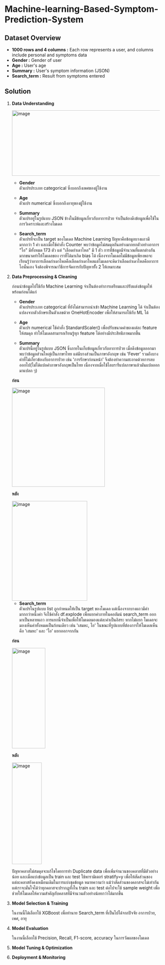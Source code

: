 # Machine-learning-Based-Symptom-Prediction-System

## Dataset Overview
- **1000 rows and 4 columns :** Each row represents a user, and columns include personal and symptoms data
- **Gender :** Gender of user
- **Age :** User's age
- **Summary :** User's symptom information (JSON)
- **Search_term :** Result from symptoms entered

## Solution

1. **Data Understanding**

   
   <img width="1525" height="212" alt="image" src="https://github.com/user-attachments/assets/c5ce1c89-d227-4aee-abb5-c359bc060573" />

   - **Gender**  
  ตัวแปรประเภท categorical ซึ่งบอกถึงเพศของผู้ใช้งาน

   - **Age**  
  ตัวแปร numerical ซึ่งบอกถึงอายุของผู้ใช้งาน

   - **Summary**  
  ตัวแปรอยู่ในรูปแบบ JSON ข้างในมีข้อมูลเกี่ยวกับอาการป่วย จำเป็นต้องดึงข้อมูลเพื่อใช้ในการวิเคราะห์และสร้างโมเดล

   - **Search_term**  
  ตัวแปรที่จะเป็น target ของโมเดล Machine Learning ปัญหาคือข้อมูลบางแถวมีมากกว่า 1 ค่า และเมื่อใช้คำสั่ง Counter พบว่าข้อมูลไม่สมดุลกันอย่างมากยกตัวอย่างอาการ "ไอ" มีทั้งหมด 173 ตัว แต่ "เลือดกำเดาไหล" มี 1 ตัว การที่ข้อมูลมีจำนวณที่แตกต่างกันมากขนาดทำให้โมเดลของ   เราที่ได้มาเกิด bias ได้ เนื่องจากโมเดลไม่มีข้อมูลเพียงพอจะเรียนรู้ว่าอาการเลือดกำเดาไหลคือเลือดกำเดาไหลแต่โมเดลจะคิดว่าเลือดกำเดาไหลคืออาการไอนั้นเอง จึงต้องพิจารณาวิธีการจัดการกับปัญหาทัั้ง 2 ให้เหมาะสม



   
2. **Data Preprocessing & Cleaning**

   ก่อนนำข้อมูลไปใช้กับ Machine Learning จำเป็นต้องทำการเตรียมและปรับแต่งข้อมูลให้พร้อมก่อนได้แก่

   - **Gender**  
   ตัวแปรประเภท categorical ที่ยังไม่สามารถนำเข้า Machine Learning ได้ จำเป็นต้องแปลงจากตัวอักษรเป็นตัวเลขด้วย OneHotEncoder เพื่อให้สามารถใช้กับ ML ได้

   - **Age**  
  ตัวแปร numerical ใช้คำสั่ง StandardScaler() เพื่อปรับขนาดค่าของแต่ละ feature ให้สมดุล ทำให้โมเดลสามารถเรียนรู้ทุก feature ได้อย่างมีประสิทธิภาพมากขึ้น

   - **Summary**  
  ตัวแปรนี้อยู่ในรูปแบบ JSON ซึ่งภายในเก็บข้อมูลเกี่ยวกับอาการป่วย เมื่อดึงข้อมูลออกมา พบว่าข้อมูลส่วนใหญ่เป็นภาษาไทย แต่มีบางส่วนเป็นภาษาอังกฤษ เช่น 'Fever' รวมถึงบางคำที่ไม่เกี่ยวข้องกับอาการป่วย เช่น 'การรักษาก่อนหน้า' จึงต้องทำความสะอาดด้วยการลบออกไป(ไม่ได้แปลคำภาษาอังกฤษเป็นไทย เนื่องจากเมื่อใช้ไลบรารีแปลภาษาแล้วมันแปลออกมาแปลก ๆ)

   **ก่อน**

   <img width="301" height="321" alt="image" src="https://github.com/user-attachments/assets/ec25fe74-dedd-4acf-84cf-90534b28bae2" />
   
   **หลัง**

   <img width="244" height="323" alt="image" src="https://github.com/user-attachments/assets/4d2bc65c-b44b-4b75-b139-5d38bfc4bce8" />

   - **Search_term**  
  ตัวแปรในรูปแบบ list ถูกกำหนดให้เป็น target ของโมเดล แต่เนื่องจากบางแถวมีค่ามากกว่าหนึ่งค่า จึงใช้คำสั่ง df.explode เพื่อแยกค่าภายในคอลัมน์ search_term ออกมาเป็นหลายแถว การแยกนี้จำเป็นเพื่อให้โมเดลมองแต่ละค่าเป็นอิสระ หากไม่แยก โมเดลจะมองเห็นค่าทั้งหมดเป็นก้อนเดียว เช่น 'เสมหะ, ไอ' ในขณะที่รูปแบบที่ต้องการให้โมเดลเห็นคือ 'เสมหะ' และ 'ไอ' แยกออกจากกัน

   **ก่อน**

   
   <img width="108" height="325" alt="image" src="https://github.com/user-attachments/assets/f837a9b4-70af-416a-927e-f489e824f264" />

   **หลัง**

   
   <img width="96" height="329" alt="image" src="https://github.com/user-attachments/assets/7c1100bd-93b6-42ce-b711-5ab26e79e391" />


   ปัญหาคลาสไม่สมดุลจะแก้ไขโดยการทำ Duplicate data เพื่อเพิ่มจำนวนของคลาสที่มีตัวอย่างน้อย และเมื่อแบ่งข้อมูลเป็น train และ test ใช้พารามิเตอร์ stratify=y เพื่อให้สัดส่วนของแต่ละคลาสยังคงเหมือนเดิมในการแบ่งชุดข้อมูล หมายความว่า แม้ว่าสัดส่วนของคลาสจะไม่เท่ากัน แต่เราจะมั่นใจได้ว่าทุกคลาสจะปรากฏทั้งใน train และ test ต่อไปจะใช้ sample weight เพื่อช่วยให้โมเดลให้ความสำคัญกับคลาสที่มีจำนวนตัวอย่างน้อยกว่าได้มากขึ้น


3. **Model Selection & Training**

   ในงานนี้ได้เลือกใช้ XGBoost เพื่อทำนาย Search_term ที่เป็นไปได้จากปัจจัย อาการป่วย, เพศ, อายุ 


4. **Model Evaluation**

   ในงานนี้เลือกใช้ Precision, Recall, F1-score, accuracy ในการวัดผลของโมเดล

5. **Model Tuning & Optimization**


6. **Deployment & Monitoring**
   




